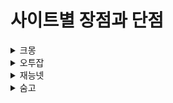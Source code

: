 # 사이트별 장점과 단점

<details>
    <summary>크몽</summary>

+ <details>
    <summary>장점</summary>

    * <details>
        <summary>1. 고객 트래픽이 많다</summary>
        우리나라에서 가장 큰 규모의 프리랜서 마켓인 만큼 고객이 많으며 프리랜서들이 활동하기 편리합니다.
    * <details>
        <summary>2. 카테고리의 양이 많음</summary>
        디자인 /IT,프로그래밍/영상,사진,음향/마케팅/번역/문서 글쓰기/비지니스컨설팅 등 굉장히 세부적으로 나누어져 있어서 소비자가 원하는 서비스를 찾기 편리하며, 판매자의 입장에서도 자신의 강점을 내세우기 쉬우며 서비스란이 하나로 통합되어 있는 것보다 눈에 띄기 쉽고 경쟁적인 면에서도 경쟁력이 생깁니다.
    * <details>
        <summary>3. 고객의 신뢰</summary>
        소비자는 제공하는 서비스를 미리보기를 통해 제공받을 수 있으며 이를 통해 구매 전 소비자는 어떤 서비스를 제공받는지 정확하게 전달받을 수 있습니다. 또한 이를 토대로 2012년 개설하여 지금까지 운영을 하여 높은 고객만족도와 상당한 후기가 쌓여있는 만큼 크몽이라는 사이트에서 오는 신뢰감을 무시할 수 없습니다.
    </details>
+ <details>
    <summary>단점</summary>

    * <details>
        <summary>1. 값비싼 수수료</summary>
        크몽의 경우 대다수의 플랫폼에서 10퍼센트대의 수수료를 받는 것에 비해 20%의 높은 수수료를 받아 수수료의 가격이 상당한 수준입니다. 물론 판매자의 판매 수익이 높을수록 수수료가 내려가기는 하지만 비율로 따지면 금액이 더욱 커지므로 소소한 부업을 찾는 이들이나 초심자에게는 적합하지 않습니다.
    * <details>
        <summary>2. 서비스의 가격 고정화</summary>
        서비스는 일반적으로 제작자가 만들어 낸 일종의 작품이기 때문에 가격은 당연히 제작자가 자신이 타당하다고 생각하는 가격을 제시하고 받는 것이 당연한 일입니다. 하지만 크몽에서는 거래되고 있는 평균 기준가라는 것이 존재함으로 자신의 서비스에 대한 값을 제대로 받지 못하는 상황이 있을 수 있습니다.
    * <details>
        <summary>3. 초심자가 들어가서 살아남기 어렵다</summary>
        크몽에서는 이미 많은 서비스들이 존재하고 이것을 제작하는 제작자도 상당히 많은 비중을 차지하고 있습니다. 이로 인해 처음 시작하는 분들은 정말로 이전에는 없었던 획기적인 것을 만들지 않거나 가격을 평균적인 가격보다 훨씬 적은 가격을 받지 않는 이상 일정 기간 인지도를 쌓기 전에는 살아남기가 정말 힘든 구조입니다.
    * <details>
        <summary>4. 소비자가 구매 결정 지표가 적다.</summary>
        소비자들 역시 사람이 많은 사이트이기 때문에 선택지도 상당히 많고 자기 입맛에 맞게 상품을 구입할 수 있다는 장점도 있을 수 있겠지만 크몽에 존재하는 많은 게시글 중 소비자는 서비스를 선택할 때 오직 후기와 포트폴리오, 설명만으로 결정을 해야하는 단점이 있습니다.
    </details>
</details>

<details>
    <summary>오투잡</summary>

+ <details>
    <summary>장점</summary>

    * <details>
        <summary>1.분쟁보상 서비스 제공</summary>
        의뢰인과 판매자 간의 분쟁 발생 시 오투잡측에서 직접 개입하여 문제를 해결하고 필요한 경우 보상을 지급하는 방식의 서비스를 제공하고 있습니다.
    * <details>
        <summary>2.시간 단위 재능판매 제공</summary>
        이 방식은 건당 금액을 지불하는 타 사이트와는 달리 시간 당 급여를 지불하는 방식으로 판매자의 입장에서는 보다 안정적이고 확정적인 수입을 얻을 수 있는 기회가 기대되며 웹 개발 등의 분야에서 시간 단위 재능 거래는 보다 효과적인 성과가 나타날 것이라 전망된다. 이 타임 워크의 방식으로 이루어진 거래에서는 오투잡 측에서 수수료를 받지 않는다.
    * <details>
        <summary>3. 맛보기 재능과 무료재능 서비스</summary>
        무형의 재능을 거래하기 때문에 적은 비용이건 큰 비용이건 구매하는 재능상품의 결과물과 신뢰도를 측정하기 어렵다는 점을 고려하여 구매하기 전 맛을 보는 것처럼 무형의 재능 상품을 구매하여 결과물을 예측할 수 있도록 변역부터 디자인 합성과 같이 다양한 상품군을 경험할 수 있습니다.
    </details>
+ <details>
    <summary>단점</summary>

    * <details>
        <summary>1. 인원이 너무 적다</summary>
        아무래도 크몽에 비해서는 후발주자라는 느낌이 강한 플랫폼이기 때문에 사람 수가 좀 적어 크몽에 비해서는 소비자의 입장에서 다양성이 조금은 떨어지는 성향이 있습니다.
    * <details>
        <summary>2. 서비스의 가격 고정화</summary>
        서비스는 일반적으로 제작자가 만들어 낸 일종의 작품이기 때문에 가격은 당연히 제작자가 자신이 타당하다고 생각하는 가격을 제시하고 받는 것이 당연한 일입니다. 하지만 크몽에서는 거래되고 있는 평균 기준가라는 것이 존재함으로 자신의 서비스에 대한 값을 제대로 받지 못하는 상황이 있을 수 있습니다.
    * <details>
        <summary>3. 여전히 높은 수수료</summary>
        이전의 수수료 20%에서 2017년후부터 수수료가 15%로 전에 비해 다소 싸졌지만 여전히 수수료가 높은 경향이 있습니다.
</details>

<details>
    <summary>재능넷</summary>

+ <details>
    <summary>장점</summary>

    * <details>
        <summary>1. 긴 경력을 가진 프리랜서들이 다수 포진</summary>
        오랫동안 한 플랫폼에서 활동한 사람들이 많다는 것은 그만큼 플랫폼이 안정적이라는 것을 나타내며, 소비자들도 어느정도 신뢰를 가지고 프리랜서 분들에게 일을 맡길 수 있습니다.
    * <details>
        <summary>2. 쪽지시스템</summary>
        상대가 쪽지를 보내면 즉시 이메일과 휴대폰으로 통보가 이루어지는 방식으로 구매자와 판매자가 서로 바로바로 소통을 가능하게 만들어주는 시스템입니다.
    * <details>
        <summary>3. 안전거래서비스</summary>
        재능넷 자체에서 안전거래 서비스를 제공하여 사기꾼이 존재할 수 없으며 그 과정으로 구매자의 돈은 재능넷으로 먼저 입금이 된후 구매자에게 받은 돈은 재능넷에서 거래에 문제가 없는지 확인한 후 판매자에게 전달하는 구조이므로 안심하고 이용이 가능합니다.
    * <details>
        <summary>4. 결제대행</summary>
        수수료나 문자발송 비용등은 모두 재능넷에서 부담 다른 플랫폼과 다르게 결제대행 수수료와 문자발송 비용등은 모두 재능넷에서 부담을 하므로 판매자 부담이 다른 플랫폼에 비해 덜하다는 장점이 있습니다.
    </details>
+ <details>
    <summary>단점</summary>

    * <details>
        <summary>1. 신입들의 진입장벽</summary>
        오랫동안 한 플랫폼에 긴 경력을 가진 분들이 다수 포진되어 있다는 점은 소비자들과 운영자 입장에서는 환영할 수 있는 부분이지만 속칭 고인물들이라고 불리시는 분들이 판매자분들의 입장에서는 특히 프리랜서 마켓에 진입하는 초보자분들에게는 장애물일 수 있다는 것이 단점입니다. 이 부분이 재능넷이라는 사이트에서 더 도드라져보이는 이유는 재능넷에서는 성실한 판매자 랭킹이라는 것이 존재하여 판매자들의 랭킹을 매기고 있을 뿐만이 아니라 오랜기간의 경험으로 많은 구매후기를 만들어 온 진성 판매자들을 이기기 쉽지 않기 때문입니다. 또한 이러한 재능마켓의 성격 상 참고할 부분이 포트폴리오와 이력, 전에 만들었던 작품 정도밖에 참고할 지표가 없기 때문에 이러한 랭킹을 살펴보시는 분이 많다는 점 또한 신입들에게 장벽을 세우는 역할을 한다고 보여집니다.
    * <details>
        <summary>2. 높은 수수료</summary>
        재능넷 역시 다른 재능마켓과 다르지 않게 15%로라는 높은 수수료를 지불해야만 거래를 할 수 있다는 단점이 있습니다.
    * <details>
        <summary>3. 인원이 너무 적다</summary>
        아무래도 크몽에 비해서는 후발주자라는 느낌이 강한 플랫폼이기 때문에 사람 수가 좀 적어 크몽에 비해서는 소비자의 입장에서 다양성이 조금은 떨어지는 성향이 있습니다.
    </details>
</details>

<details>
    <summary>숨고</summary>

+ <details>
    <summary>장점</summary>

    * <details>
        <summary>1. 지역 기반 서비스</summary>
        이 숨고라는 플랫폼은 당근 마켓처럼 지역 기반 서비스라는 특징이 있는데 이를 통해 같은 지역 내의 숨은 고수를 찾아주어 연결을 해주는 시스템을 가지고 있습니다.
    * <details>
        <summary>2. 프로젝트에 대한 수수료가 0</summary>
        다른 플랫폼들이 보통 15%~20%의 수수료를 떼어가는 것에 비해서 숨고는 프로젝트에 대해서는 수수료가 없습니다.
    * <details>
        <summary>3. 시스템의 간편성</summary>
        시스템이 매우 간단해서 누구나 손쉽게 이용이 가능하며 빠른시일내에 원하는 서비스를 제공받을 수 있습니다. 또한 손쉽게 같은 분야의 다른 판매자분들과의 가격비교를 구매자가 할 수 있습니다.
    </details>
+ <details>
    <summary>단점</summary>

    * <details>
        <summary>1. 추가 수수료</summary>
        숨고는 프로젝트에 대한 수수료는 존재하지 않습니다. 다만 견적과 채팅 시작등에서 미리 수수료를 가져가고 구매로 이어지지 않아도 해당 비용은 돌려주지 않습니다. 또한 견적서를 발송할 때마다 매번 금액이 달라지는 경우가 많으며 구매자의 단순 실수로 다른 서비스를 신청하려고 했을 때 판매자가 견적서를 발송해주거나 했던 비용은 환불되지 않습니다. 따라서 소액이긴 하지만 채팅을 할 때마다 매번 수수료가 부과되기 때문에 오히려 다른 플랫폼보다 마이너스가 될 가능성이 있습니다.
    * <details>
        <summary>2. 구매 전의 리뷰 요청</summary>
        보통의 이용자들이 리뷰를 보고 서비스 선택을 하는 경우가 많은데 이 플랫폼은 아직 매칭이 제대로 되지도 않고 구매도 이루어지지 않은 상태에서 리뷰가 요청되기 때문에 리뷰들이 잘 맞지 않을 수도 있고 허위로 기제될 수 있다는 단점을 가지고 있습니다. 또한 폰 하나로 이름만 바꿔서 얼마든지 몇 개씩 작성할 수 있기 때문에 소비자들의 입장에서 신뢰성이 떨어진다는 단점을 가지고 있습니다.
    * <details>
        <summary>3. 사기 존재</summary>
        이 플랫폼은 아직 판매자들을 관리해주는 체계적인 시스템은 잡혀있지 않기 때문에 책임감 없이 돈 받고 환불도 안되는 판매자가 다수 존재합니다. 따라서 거래를 할 때에는 소비자 입장에서 굉장히 불안한 상태이며 이를 보안 할 시스템이 추후 필요합니다.
    </details>
</details>